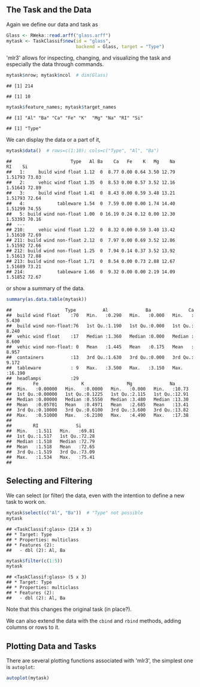 ## The Task and the Data

Again we define our data and task as 

```r
Glass <- RWeka::read.arff("glass.arff")
mytask <- TaskClassif$new(id = "glass",
                          backend = Glass, target = "Type")
```

'mlr3' allows for inspecting, changing, and visualizing the task and especially the data through commands.

```r
mytask$nrow; mytask$ncol  # dim(Glass)
```

```
## [1] 214
```

```
## [1] 10
```

```r
mytask$feature_names; mytask$target_names
```

```
## [1] "Al" "Ba" "Ca" "Fe" "K"  "Mg" "Na" "RI" "Si"
```

```
## [1] "Type"
```

We can display the data or a part of it,

```r
mytask$data()  # rows=c(1:10); cols=c("Type", "Al", "Ba")
```

```
##                      Type   Al Ba    Ca   Fe    K   Mg    Na      RI    Si
##   1:     build wind float 1.12  0  8.77 0.00 0.64 3.50 12.79 1.51793 73.03
##   2:     vehic wind float 1.35  0  8.53 0.00 0.57 3.52 12.16 1.51643 72.89
##   3:     build wind float 1.41  0  8.43 0.00 0.59 3.48 13.21 1.51793 72.64
##   4:            tableware 1.54  0  7.59 0.00 0.00 1.74 14.40 1.51299 74.55
##   5: build wind non-float 1.00  0 16.19 0.24 0.12 0.00 12.30 1.53393 70.16
##  ---                                                                      
## 210:     vehic wind float 1.22  0  8.32 0.00 0.59 3.40 13.42 1.51610 72.69
## 211: build wind non-float 2.12  0  7.97 0.00 0.69 3.52 12.86 1.51592 72.66
## 212: build wind non-float 1.25  0  7.94 0.14 0.37 3.52 13.92 1.51613 72.88
## 213: build wind non-float 1.71  0  8.54 0.00 0.73 2.88 12.67 1.51689 73.21
## 214:            tableware 1.66  0  9.32 0.00 0.00 2.19 14.09 1.51852 72.67
```

or show a summary of the data.

```r
summary(as.data.table(mytask))
```

```
##                    Type          Al              Ba              Ca        
##  build wind float    :70   Min.   :0.290   Min.   :0.000   Min.   : 5.430  
##  build wind non-float:76   1st Qu.:1.190   1st Qu.:0.000   1st Qu.: 8.240  
##  vehic wind float    :17   Median :1.360   Median :0.000   Median : 8.600  
##  vehic wind non-float: 0   Mean   :1.445   Mean   :0.175   Mean   : 8.957  
##  containers          :13   3rd Qu.:1.630   3rd Qu.:0.000   3rd Qu.: 9.172  
##  tableware           : 9   Max.   :3.500   Max.   :3.150   Max.   :16.190  
##  headlamps           :29                                                   
##        Fe                K                Mg              Na       
##  Min.   :0.00000   Min.   :0.0000   Min.   :0.000   Min.   :10.73  
##  1st Qu.:0.00000   1st Qu.:0.1225   1st Qu.:2.115   1st Qu.:12.91  
##  Median :0.00000   Median :0.5550   Median :3.480   Median :13.30  
##  Mean   :0.05701   Mean   :0.4971   Mean   :2.685   Mean   :13.41  
##  3rd Qu.:0.10000   3rd Qu.:0.6100   3rd Qu.:3.600   3rd Qu.:13.82  
##  Max.   :0.51000   Max.   :6.2100   Max.   :4.490   Max.   :17.38  
##                                                                    
##        RI              Si       
##  Min.   :1.511   Min.   :69.81  
##  1st Qu.:1.517   1st Qu.:72.28  
##  Median :1.518   Median :72.79  
##  Mean   :1.518   Mean   :72.65  
##  3rd Qu.:1.519   3rd Qu.:73.09  
##  Max.   :1.534   Max.   :75.41  
## 
```


## Selecting and Filtering

We can select (or filter) the data, even with the intention to define a new task to work on.

```r
mytask$select(c("Al", "Ba"))  # "Type" not possible
mytask
```

```
## <TaskClassif:glass> (214 x 3)
## * Target: Type
## * Properties: multiclass
## * Features (2):
##   - dbl (2): Al, Ba
```

```r
mytask$filter(c(1:5))
mytask
```

```
## <TaskClassif:glass> (5 x 3)
## * Target: Type
## * Properties: multiclass
## * Features (2):
##   - dbl (2): Al, Ba
```

Note that this changes the original task (in place?).

We can also extend the data with the `cbind` and `rbind` methods, adding columns or rows to it.


## Plotting Data and Tasks

There are several plotting functions associated with 'mlr3', the simplest one is `autoplot`:

```r
autoplot(mytask)
```

